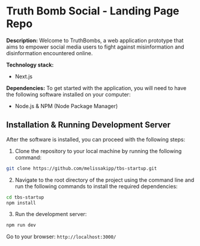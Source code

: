 # Truth Bomb Social - Landing Page Repo

**Description:** Welcome to TruthBombs, a web application prototype that aims to empower social media users to fight against misinformation and disinformation encountered online. 


**Technology stack:** 
- Next.js

**Dependencies:** To get started with the application, you will need to have the following software installed on your computer:
- Node.js & NPM (Node Package Manager)

## Installation & Running Development Server
After the software is installed, you can proceed with the following steps:
1. Clone the repository to your local machine by running the following command:
```bash
git clone https://github.com/melissakipp/tbs-startup.git
```
2. Navigate to the root directory of the project using the command line and run the following commands to install the required dependencies:
```bash
cd tbs-startup
npm install
```
3. Run the development server:

```bash
npm run dev
```
Go to your browser: `http://localhost:3000/`

